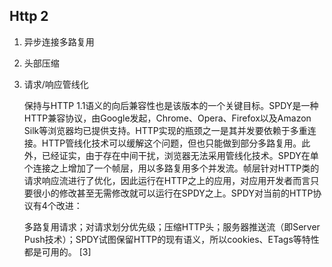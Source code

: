 ## Http 2

1.	异步连接多路复用
2.	头部压缩
3.	请求/响应管线化

	保持与HTTP 1.1语义的向后兼容性也是该版本的一个关键目标。SPDY是一种HTTP兼容协议，由Google发起，Chrome、Opera、Firefox以及Amazon Silk等浏览器均已提供支持。HTTP实现的瓶颈之一是其并发要依赖于多重连接。HTTP管线化技术可以缓解这个问题，但也只能做到部分多路复用。此外，已经证实，由于存在中间干扰，浏览器无法采用管线化技术。SPDY在单个连接之上增加了一个帧层，用以多路复用多个并发流。帧层针对HTTP类的请求响应流进行了优化，因此运行在HTTP之上的应用，对应用开发者而言只要很小的修改甚至无需修改就可以运行在SPDY之上。SPDY对当前的HTTP协议有4个改进：
	
	多路复用请求；对请求划分优先级；压缩HTTP头；服务器推送流（即Server Push技术）；SPDY试图保留HTTP的现有语义，所以cookies、ETags等特性都是可用的。 [3] 


